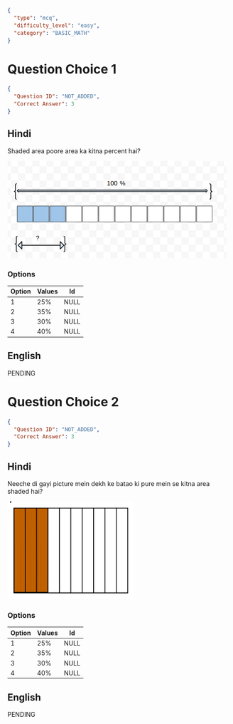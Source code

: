 ```json
{
  "type": "mcq",
  "difficulty_level": "easy",
  "category": "BASIC_MATH"
}
```

# Question Choice 1
```json
{
  "Question ID": "NOT_ADDED",
  "Correct Answer": 3
}
```

## Hindi
Shaded area poore area ka kitna percent hai?

![](images/question_8/choice1.png)

### Options
| Option | Values                 |Id     |
|:-------|:-----------------------|:-----:|
| 1      | 25%                    |NULL   |
| 2      | 35%                    |NULL   |
| 3      | 30%                    |NULL   |
| 4      | 40%                    |NULL   |

## English
PENDING

# Question Choice 2
```json
{
  "Question ID": "NOT_ADDED",
  "Correct Answer": 3
}
```

## Hindi
Neeche di gayi picture mein dekh ke batao ki pure mein se kitna area shaded hai?

![](images/question_8/choice2.png)

### Options
| Option | Values                 |Id     |
|:-------|:-----------------------|:-----:|
| 1      | 25%                    |NULL   |
| 2      | 35%                    |NULL   |
| 3      | 30%                    |NULL   |
| 4      | 40%                    |NULL   |


## English
PENDING

